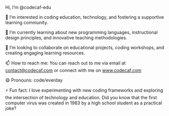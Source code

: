  Hi, I’m @codecaf-edu

👀 I’m interested in coding education, technology, and fostering a supportive learning community.

🌱 I’m currently learning about new programming languages, instructional design principles, and innovative teaching methodologies.

💞️ I’m looking to collaborate on educational projects, coding workshops, and creating engaging learning resources.

📫 How to reach me: You can reach out to me via email at contact@codecaf.com or connect with me on www.codecaf.com

😄 Pronouns: code/everday

⚡ Fun fact: I love experimenting with new coding frameworks and exploring the intersection of technology and education. Did you know that the first computer virus was created in 1983 by a high school student as a practical joke?

<!---
codecaf-edu/codecaf-edu is a ✨ special ✨ repository because its `README.md` (this file) appears on your GitHub profile.
You can click the Preview link to take a look at your changes.
--->
